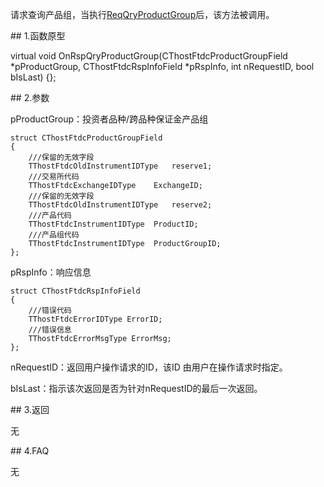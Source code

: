 <p>请求查询产品组，当执行<a href="../../CTHOSTFTDCTRADERSPI/REQQRYPRODUCTGROUP/">ReqQryProductGroup</a>后，该方法被调用。</p>
<span class="anchor" id="32528618-92d2-485a-b81e-cf29ca5258f7"></span>
## 1.函数原型
<p>virtual void OnRspQryProductGroup(CThostFtdcProductGroupField *pProductGroup, CThostFtdcRspInfoField *pRspInfo, int nRequestID, bool bIsLast) {};</p>
<span class="anchor" id="631c4706-68ed-4d07-a871-1752119e8e17"></span>
## 2.参数
<p>pProductGroup：投资者品种/跨品种保证金产品组</p>
<pre><code>struct CThostFtdcProductGroupField
{
    ///保留的无效字段
    TThostFtdcOldInstrumentIDType   reserve1;
    ///交易所代码
    TThostFtdcExchangeIDType    ExchangeID;
    ///保留的无效字段
    TThostFtdcOldInstrumentIDType   reserve2;
    ///产品代码
    TThostFtdcInstrumentIDType  ProductID;
    ///产品组代码
    TThostFtdcInstrumentIDType  ProductGroupID;
};
</code></pre>
<p>pRspInfo：响应信息</p>
<pre><code>struct CThostFtdcRspInfoField
{
    ///错误代码
    TThostFtdcErrorIDType ErrorID;
    ///错误信息
    TThostFtdcErrorMsgType ErrorMsg;
};
</code></pre>
<p>nRequestID：返回用户操作请求的ID，该ID 由用户在操作请求时指定。</p>
<p>bIsLast：指示该次返回是否为针对nRequestID的最后一次返回。</p>
<span class="anchor" id="34e13fd7-a832-45fe-b08b-ffaf61b190da"></span>
## 3.返回
<p>无</p>
<span class="anchor" id="ae36f2cc-0d5d-4595-9774-ac813768890e"></span>
## 4.FAQ
<p>无</p>
